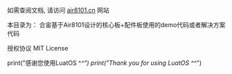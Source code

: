 如需查阅文档, 请访问 [air8101.cn](http://air8101.cn) 网站

本目录为：
合宙基于Air8101设计的核心板+配件板使用的demo代码或者解决方案代码


授权协议
MIT License

print("感谢您使用LuatOS ^_^")
print("Thank you for using LuatOS ^_^")

